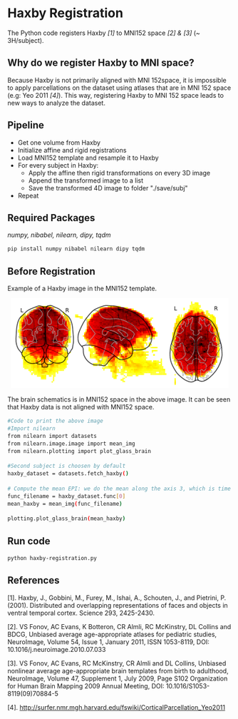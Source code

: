 # Haxby Registration 
The Python code registers Haxby _[1]_ to MNI152 space _[2] & [3]_ (~ 3H/subject).

## Why do we register Haxby to MNI space?

Because Haxby is not primarily aligned with MNI 152space, it is impossible to apply parcellations on the dataset using atlases that are in MNI 152 space (e.g: Yeo 2011 _[4]_). This way, registering Haxby to MNI 152 space leads to new ways to analyze the dataset.

## Pipeline

*  Get one volume from Haxby 
*  Initialize affine and rigid registrations
*  Load MNI152 template and resample it to Haxby
*  For every subject in Haxby:
   - Apply the affine then rigid transformations on every 3D image
   - Append the transformed image to a list
   - Save the transformed 4D image to folder "./save/subj"
*  Repeat

## Required Packages
_numpy, nibabel, nilearn, dipy, tqdm_


```sh
pip install numpy nibabel nilearn dipy tqdm
```

## Before Registration
Example of a Haxby image in the MNI152 template.

<p align="center">
  <img  src="./images/before-registration.png">
</p>

The brain schematics is in MNI152 space in the above image. It can be seen that Haxby data is not aligned with MNI152 space.

```sh
#Code to print the above image
#Import nilearn
from nilearn import datasets 
from nilearn.image.image import mean_img
from nilearn.plotting import plot_glass_brain

#Second subject is choosen by default
haxby_dataset = datasets.fetch_haxby()

# Compute the mean EPI: we do the mean along the axis 3, which is time
func_filename = haxby_dataset.func[0]
mean_haxby = mean_img(func_filename)

plotting.plot_glass_brain(mean_haxby)

```
## Run code

```sh
python haxby-registration.py
```

## References

[1]. Haxby, J., Gobbini, M., Furey, M., Ishai, A., Schouten, J., and Pietrini, P. (2001). Distributed and overlapping representations of faces and objects in ventral temporal cortex. Science 293, 2425-2430.

[2]. VS Fonov, AC Evans, K Botteron, CR Almli, RC McKinstry, DL Collins and BDCG, Unbiased average age-appropriate atlases for pediatric studies, NeuroImage, Volume 54, Issue 1, January 2011, ISSN 1053-8119, DOI: 10.1016/j.neuroimage.2010.07.033

[3]. VS Fonov, AC Evans, RC McKinstry, CR Almli and DL Collins, Unbiased nonlinear average age-appropriate brain templates from birth to adulthood, NeuroImage, Volume 47, Supplement 1, July 2009, Page S102 Organization for Human Brain Mapping 2009 Annual Meeting, DOI: 10.1016/S1053-8119(09)70884-5

[4]. http://surfer.nmr.mgh.harvard.edu/fswiki/CorticalParcellation_Yeo2011
